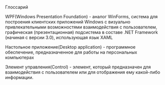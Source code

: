 Глоссарий

WPF(Windows Presentation Foundation) - аналог WinForms, система для построения клиентских приложений Windows с визуально привлекательными возможностями взаимодействия с пользователем, графическая (презентационная) подсистема в составе .NET Framework (начиная с версии 3.0), использующая язык XAML

Настольное приложение(Desktop application) - программное обеспечение, предназначенное для работы на персональных компьютерах

Элемент управления(Control) - элемент, который предназначен для взаимодействия с пользователем или для отображения ему какой-либо информации.
